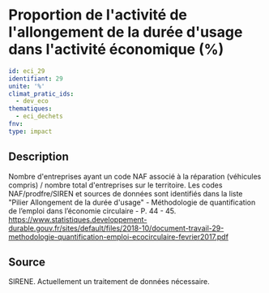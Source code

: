 # Proportion de l'activité de l'allongement de la durée d'usage dans l'activité économique (%)
```yaml
id: eci_29
identifiant: 29
unite: '%'
climat_pratic_ids:
  - dev_eco
thematiques:
  - eci_dechets
fnv: 
type: impact
```
## Description
Nombre d'entreprises ayant un code NAF associé à la réparation (véhicules compris) / nombre total d'entreprises sur le territoire. 
Les codes NAF/prodfre/SIREN et sources de données sont identifiés dans la liste "Pilier Allongement de la durée 
d'usage" - Méthodologie de quantification de l’emploi dans l’économie circulaire - P. 44 - 45. https://www.statistiques.developpement-durable.gouv.fr/sites/default/files/2018-10/document-travail-29-methodologie-quantification-emploi-ecocirculaire-fevrier2017.pdf 

## Source
SIRENE. Actuellement un traitement de données nécessaire.
